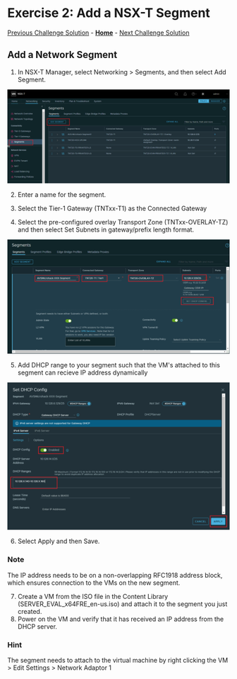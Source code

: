 # Exercise 2: Add a NSX-T Segment

[Previous Challenge Solution](./01-NSX-DHCP.md) - **[Home](../Readme.md)** - [Next Challenge Solution](./03-NSX-Add-DNS-Forwarder.md)

## Add a Network Segment
1.	In NSX-T Manager, select Networking > Segments, and then select Add Segment.

![](./Images/02-NSX-Add-Segment/NSXSegment002.PNG)
 
2.	Enter a name for the segment.

3.	Select the Tier-1 Gateway (TNTxx-T1) as the Connected Gateway 

4.	Select the pre-configured overlay Transport Zone (TNTxx-OVERLAY-TZ) and then select Set Subnets in gateway/prefix length format.

![](./Images/02-NSX-Add-Segment/NSXSegment003.PNG)

5. Add DHCP range to your segment such that the VM's attached to this segment can recieve IP address dynamically

![](./Images/02-NSX-Add-Segment/NSXSegment004.PNG)

6.	Select Apply and then Save.

### Note
The IP address needs to be on a non-overlapping RFC1918 address block, which ensures connection to the VMs on the new segment.

7. Create a VM from the ISO file in the Content Library (SERVER_EVAL_x64FRE_en-us.iso) and attach it to the segment you just created.
8. Power on the VM and verify that it has received an IP address from the DHCP server.

### Hint

The segment needs to attach to the virtual machine by right clicking the VM > Edit Settings > Network Adaptor 1 
